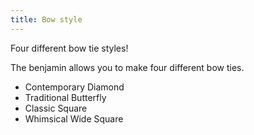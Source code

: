 ```yaml
---
title: Bow style
---
```

Four different bow tie styles!

The benjamin allows you to make four different bow ties.

 - Contemporary Diamond
 - Traditional Butterfly
 - Classic Square
 - Whimsical Wide Square
